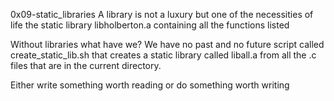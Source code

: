 0x09-static_libraries
A library is not a luxury but one of the necessities of life the static library libholberton.a containing all the functions listed

Without libraries what have we? We have no past and no future script called create_static_lib.sh that creates a static library called liball.a from all the .c files that are in the current directory.

Either write something worth reading or do something worth writing
